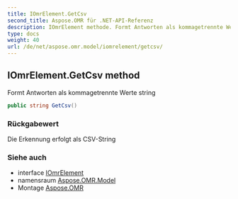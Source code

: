 ```yaml
---
title: IOmrElement.GetCsv
second_title: Aspose.OMR für .NET-API-Referenz
description: IOmrElement methode. Formt Antworten als kommagetrennte Werte string
type: docs
weight: 40
url: /de/net/aspose.omr.model/iomrelement/getcsv/
---
```

## IOmrElement.GetCsv method

Formt Antworten als kommagetrennte Werte string

```csharp
public string GetCsv()
```

### Rückgabewert

Die Erkennung erfolgt als CSV-String

### Siehe auch

* interface [IOmrElement](../)
* namensraum [Aspose.OMR.Model](../../iomrelement/)
* Montage [Aspose.OMR](../../../)


